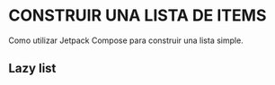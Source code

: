 # CONSTRUIR UNA LISTA DE ITEMS

Como utilizar Jetpack Compose para construir una lista simple.

## Lazy list